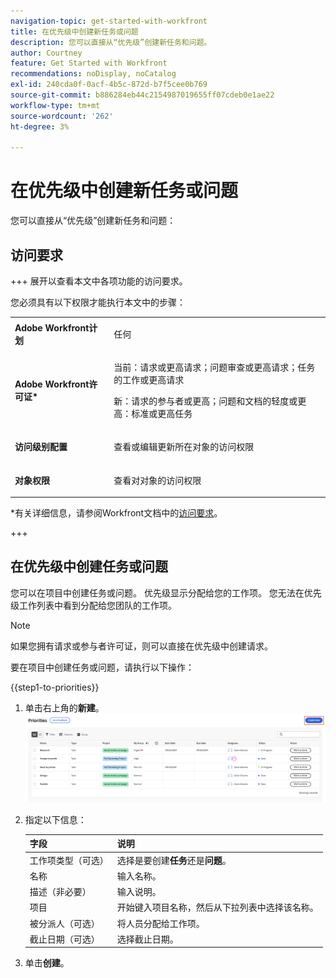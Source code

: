 ```yaml
---
navigation-topic: get-started-with-workfront
title: 在优先级中创建新任务或问题
description: 您可以直接从“优先级”创建新任务和问题。
author: Courtney
feature: Get Started with Workfront
recommendations: noDisplay, noCatalog
exl-id: 240cda0f-0acf-4b5c-872d-b7f5cee0b769
source-git-commit: b886284eb44c2154987019655ff07cdeb0e1ae22
workflow-type: tm+mt
source-wordcount: '262'
ht-degree: 3%

---
```


# 在优先级中创建新任务或问题

您可以直接从“优先级”创建新任务和问题：

## 访问要求

+++ 展开以查看本文中各项功能的访问要求。

您必须具有以下权限才能执行本文中的步骤：

<table style="table-layout:auto"> 
 <col> 
 </col> 
 <col> 
 </col> 
 <tbody> 
  <tr> 
   <td role="rowheader"><strong>Adobe Workfront计划</strong></td> 
   <td> <p>任何</p> </td> 
  </tr> 
  <tr> 
   <td role="rowheader"><strong>Adobe Workfront许可证*</strong></td> 
   <td> 
   <p>当前：请求或更高请求；问题审查或更高请求；任务的工作或更高请求</p>
   <p>新：请求的参与者或更高；问题和文档的轻度或更高：标准或更高任务</p> 
   </td> 
  </tr> 
  <tr> 
   <td role="rowheader"><strong>访问级别配置</strong></td> 
   <td> <p>查看或编辑更新所在对象的访问权限</p></td> 
  </tr> 
  <tr> 
   <td role="rowheader"><strong>对象权限</strong></td> 
   <td> <p>查看对对象的访问权限</p></td> 
  </tr> 
 </tbody> 
</table>

*有关详细信息，请参阅Workfront文档中的[访问要求](/help/quicksilver/administration-and-setup/add-users/access-levels-and-object-permissions/access-level-requirements-in-documentation.md)。

+++

## 在优先级中创建任务或问题

您可以在项目中创建任务或问题。 优先级显示分配给您的工作项。 您无法在优先级工作列表中看到分配给您团队的工作项。

>[!NOTE]
>
>如果您拥有请求或参与者许可证，则可以直接在优先级中创建请求。

要在项目中创建任务或问题，请执行以下操作：

{{step1-to-priorities}}

1. 单击右上角的&#x200B;**新建**。
   ![新建（生产）](assets/create-new--.png)
1. 指定以下信息：

   | 字段 | 说明 |
   |---------------|-------------|
   | 工作项类型（可选） | 选择是要创建&#x200B;**任务**&#x200B;还是&#x200B;**问题**。 |
   | 名称 | 输入名称。 |
   | 描述（非必要） | 输入说明。 |
   | 项目 | 开始键入项目名称，然后从下拉列表中选择该名称。 |
   | 被分派人（可选） | 将人员分配给工作项。 |
   | 截止日期（可选） | 选择截止日期。 |

1. 单击&#x200B;**创建**。
